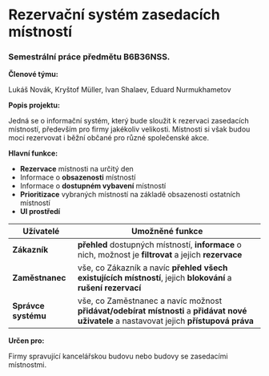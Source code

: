 # Rezervační systém zasedacích místností
### Semestrální práce předmětu B6B36NSS.

**Členové týmu:**

Lukáš Novák, Kryštof Müller, Ivan Shalaev, Eduard Nurmukhametov

**Popis projektu:**

Jedná se o informační systém, který bude sloužit k rezervaci zasedacích místností, především pro firmy jakékoliv velikosti. Místnosti si však budou moci rezervovat i běžní občané pro různé společenské akce.

**Hlavní funkce:** 
- **Rezervace** místnosti na určitý den
- Informace o **obsazenosti** místností
- Informace o **dostupném vybavení** místností
- **Prioritizace** vybraných místností na základě obsazenosti ostatních místností
- **UI prostředí**

| **Užívatelé** | **Umožněné funkce** |
| ------ | ------ |
| **Zákazník** | **přehled** dostupných místností, **informace** o nich, možnost je **filtrovat** a jejich **rezervace** |
| **Zaměstnanec** | vše, co Zákazník a navíc **přehled všech existujících místností**, jejich **blokování** a **rušení rezervací** |
| **Správce systému** | vše, co Zaměstnanec a navíc možnost **přidávat/odebírat místnosti** a **přidávat nové uživatele** a nastavovat jejich **přístupová práva** |

**Určen pro:**

Firmy spravující kancelářskou budovu nebo budovy se zasedacími místnostmi.
